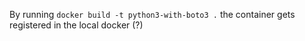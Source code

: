 By running `docker build -t python3-with-boto3 .` the container gets registered in the local docker (?)
